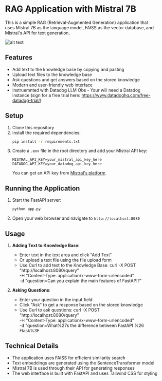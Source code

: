 # RAG Application with Mistral 7B

This is a simple RAG (Retrieval-Augmented Generation) application that uses Mistral 7B as the language model, FAISS as the vector database, and Mistral's API for text generation.

![alt text]([http://url/to/img.png](https://github.com/obiyann/simple_rag/blob/main/rag_app_workflow.png))

## Features

- Add text to the knowledge base by copying and pasting
- Upload text files to the knowledge base
- Ask questions and get answers based on the stored knowledge
- Modern and user-friendly web interface
- Instruemnted with Datadog LLM Obs - Your will need a Datadog instance (sign for a free trial here: https://www.datadoghq.com/free-datadog-trial/)

## Setup

1. Clone this repository
2. Install the required dependencies:
   ```bash
   pip install -r requirements.txt
   ```
3. Create a `.env` file in the root directory and add your Mistral API key:
   ```
   MISTRAL_API_KEY=your_mistral_api_key_here
   DATADOG_API_KEY=your_datadog_api_key_here
   ```
   You can get an API key from [Mistral's platform](https://console.mistral.ai/).

## Running the Application

1. Start the FastAPI server:
   ```bash
   python app.py
   ```
2. Open your web browser and navigate to `http://localhost:8080`

## Usage

1. **Adding Text to Knowledge Base**:
   - Enter text in the text area and click "Add Text"
   - Or upload a text file using the file upload form
   - Use Curl to add text to the Knowledge Base:
      curl -X POST "http://localhost:8080/query" \
           -H "Content-Type: application/x-www-form-urlencoded" \
           -d "question=Can you explain the main features of FastAPI?"

2. **Asking Questions**:
   - Enter your question in the input field
   - Click "Ask" to get a response based on the stored knowledge
   - Use Curl to ask questions:
      curl -X POST "http://localhost:8080/query" \
           -H "Content-Type: application/x-www-form-urlencoded" \
           -d "question=What%27s the difference between FastAPI %26 Flask%3F

## Technical Details

- The application uses FAISS for efficient similarity search
- Text embeddings are generated using the SentenceTransformer model
- Mistral 7B is used through their API for generating responses
- The web interface is built with FastAPI and uses Tailwind CSS for styling 
